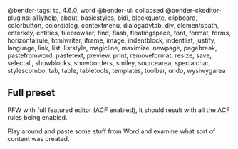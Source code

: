 @bender-tags: tc, 4.6.0, word
@bender-ui: collapsed
@bender-ckeditor-plugins: a11yhelp, about, basicstyles, bidi, blockquote, clipboard, colorbutton, colordialog, contextmenu, dialogadvtab, div, elementspath, enterkey, entities, filebrowser, find, flash, floatingspace, font, format, forms, horizontalrule, htmlwriter, iframe, image, indentblock, indentlist, justify, language, link, list, liststyle, magicline, maximize, newpage, pagebreak, pastefromword, pastetext, preview, print, removeformat, resize, save, selectall, showblocks, showborders, smiley, sourcearea, specialchar, stylescombo, tab, table, tabletools, templates, toolbar, undo, wysiwygarea

## Full preset

PFW with full featured editor (ACF enabled), it should result with all the ACF rules being enabled.

Play around and paste some stuff from Word and examine what sort of content was created.
